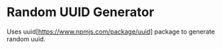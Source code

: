 # Random UUID Generator

Uses uuid[https://www.npmjs.com/package/uuid] package to generate random uuid.
